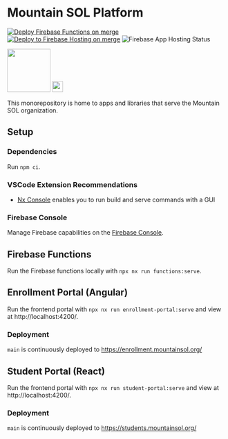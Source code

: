 # Mountain SOL Platform

[![Deploy Firebase Functions on merge](https://github.com/MountainSOLSchool/platform/actions/workflows/firebase-functions-merge.yml/badge.svg)](https://github.com/MountainSOLSchool/platform/actions/workflows/firebase-functions-merge.yml)
[![Deploy to Firebase Hosting on merge](https://github.com/MountainSOLSchool/platform/actions/workflows/firebase-hosting-merge.yml/badge.svg)](https://github.com/MountainSOLSchool/platform/actions/workflows/firebase-hosting-merge.yml)
![Firebase App Hosting Status](https://img.shields.io/github/checks-status/MountainSOLSchool/platform/main)

<img src="https://avatars.githubusercontent.com/u/88068648?s=400&u=54adb4c777bdf083573ef7126a6c69ed2d0849f8&v=4" height="100px">

<img src="http://ForTheBadge.com/images/badges/built-with-love.svg" height="25px">

This monorepository is home to apps and libraries that serve the Mountain SOL organization.

## Setup

### Dependencies

Run `npm ci`.

### VSCode Extension Recommendations

-   [Nx Console](https://marketplace.visualstudio.com/items?itemName=nrwl.angular-console) enables you to run build and serve commands with a GUI

### Firebase Console

Manage Firebase capabilities on the [Firebase Console](https://console.firebase.google.com/u/0/project/mountain-sol-platform/overview).

## Firebase Functions

Run the Firebase functions locally with `npx nx run functions:serve`.

## Enrollment Portal (Angular)

Run the frontend portal with `npx nx run enrollment-portal:serve` and view at http://localhost:4200/.

### Deployment

`main` is continuously deployed to https://enrollment.mountainsol.org/

## Student Portal (React)

Run the frontend portal with `npx nx run student-portal:serve` and view at http://localhost:4200/.

### Deployment

`main` is continuously deployed to https://students.mountainsol.org/
